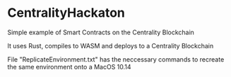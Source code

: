 # CentralityHackaton
Simple example of Smart Contracts on the Centrality Blockchain

It uses Rust, compiles to WASM and deploys to a Centrality Blockchain

File "ReplicateEnvironment.txt" has the neccessary commands to recreate the same environment onto a MacOS 10.14
